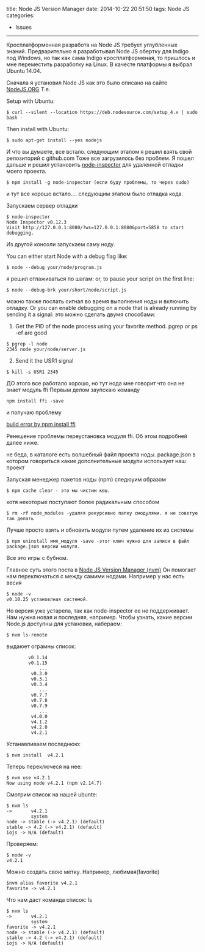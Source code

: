 title: Node JS Version Manager
date: 2014-10-22 20:51:50
tags: Node JS
categories:
 - Issues
---
Кросплатформенная разработа на Node JS требует углубленных знаний.
Предварительно я разработывал Node JS обертку для Indigo под Windows,
но так как сама Indigo кросплатформеная, то пришлось и мне переместить разработку 
на Linux. В качесте платформы я выбрал Ubuntu 14.04.

Сначала я установил Node JS как это было описано на сайте [NodeJS.ORG](https://nodejs.org/en/download/package-manager/)
Т.е.

Setup with Ubuntu:
```
$ curl --silent --location https://deb.nodesource.com/setup_4.x | sudo bash -
```
Then install with Ubuntu:
```
$ sudo apt-get install --yes nodejs
```
И что вы думаете, все встало. 
следующим этапом я решил взять свой репозиторий с github.com
Тоже все загрузилось без проблем. 
Я пошел дальше и решил установить [node-inspector](https://github.com/node-inspector/node-inspector) для удаленной отладки моего проекта.
```
$ npm install -g node-inspector (если буду проблемы, то через sudo)
```
и тут все хорошо встало....
следующим этапом было отладка кода.

Запускаем сервер отладки
```
$ node-inspector
Node Inspector v0.12.3
Visit http://127.0.0.1:8080/?ws=127.0.0.1:8080&port=5858 to start debugging.
```
Из другой консоли запускаем саму ноду.

You can either start Node with a debug flag like:
```
$ node --debug your/node/program.js
```
я решил отлаживаться по шагам:
or, to pause your script on the first line:
```
$ node --debug-brk your/short/node/script.js
```
можно также послать сигнал во время выполнения ноды и включить отладку.
Or you can enable debugging on a node that is already running by sending it a signal:
это можно сделать двумя способами:
1. Get the PID of the node process using your favorite method. pgrep or ps -ef are good
```
$ pgrep -l node
2345 node your/node/server.js
```
2. Send it the USR1 signal
```
$ kill -s USR1 2345
```

ДО этого все работало хорошо, но тут нода мне говорит что она не знает
модуль ffi
Первым делом заупскаю команду
```
npm install ffi -save
```
и получаю проблему

[build error by npm install ffi](https://github.com/node-ffi/node-ffi/issues/218)

Ренешение проблемы переустановка модуля ffi. Об этом подробней далее ниже.

не беда, в каталоге есть волшебный файл проекта ноды. package.json 
в котором говориться какие дополнительные модули использует наш проект

Запуская менеджер пакетов ноды (npm) следюуим образом
```
$ npm cache clear - это мы чистим кеш.
```
хотя некоторые поступают более радикальным способом
```
$ rm -rf node_modules -удаляя рекурсивно папку смодулями. я не советую так делать
```
Лучше просто взять и обновить модули путем удаление их из системы 
```
$ npm uninstall имя_модуля -save -этот ключ нужно для записи в файл package.json версии молуля.
```
Все это игры с бубном.

Главное суть этого поста в [Node JS Version Manager (nvm)](https://github.com/creationix/nvm)
Он помогает нам переключаться с между самими нодами.
Например у нас есть весия 

```
$ node -v
v0.10.25 установлная системой.
```
Но версия уже устарела, так как node-inspector ее не поддерживает.
Нам нужна новая и последняя, например.
Чтобы узнать, какие версии Node.js доступны для установки, набераем:
```
$ nvm ls-remote
```
выдаюет ограмны список:


```
        v0.1.14
        v0.1.15
            ...
         v0.3.0
         v0.3.1
         v0.3.4
            ...
         v0.7.7
         v0.7.8
         v0.7.9
            ...
         v4.0.0
         v4.1.2
         v4.2.0
         v4.2.1
```
Устанавливаем последнюю:
```
$ nvm install  v4.2.1
```
Теперь переключеся на нее:
```
$ nvm use v4.2.1
Now using node v4.2.1 (npm v2.14.7)
```

Смотрим список на нашей ubunte:

```
$ nvm ls
->       v4.2.1
         system
node -> stable (-> v4.2.1) (default)
stable -> 4.2 (-> v4.2.1) (default)
iojs -> N/A (default)
```

Проверяем:
```
$ node -v
v4.2.1
```
Можно создать свою метку. Например, любимая(favorite)
```
$nvm alias favorite v4.2.1
favorite -> v4.2.1
```
Что нам даст команда список: ls
```
$ nvm ls
->       v4.2.1
         system
favorite -> v4.2.1
node -> stable (-> v4.2.1) (default)
stable -> 4.2 (-> v4.2.1) (default)
iojs -> N/A (default)
```






